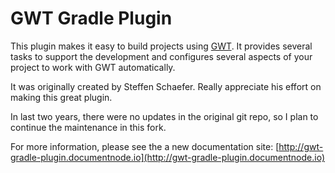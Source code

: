 # GWT Gradle Plugin

This plugin makes it easy to build projects using [GWT](http://www.gwtproject.org/). It provides several tasks to support the development and configures several aspects of your project to work with GWT automatically.

It was originally created by Steffen Schaefer. Really appreciate his effort on making this great plugin.

In last two years, there were no updates in the original git repo, so I plan to continue the maintenance in this fork.

For more information, please see the a new documentation site: [http://gwt-gradle-plugin.documentnode.io](http://gwt-gradle-plugin.documentnode.io)
